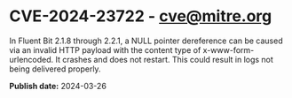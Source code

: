 # CVE-2024-23722 - cve@mitre.org

In Fluent Bit 2.1.8 through 2.2.1, a NULL pointer dereference can be caused via an invalid HTTP payload with the content type of x-www-form-urlencoded. It crashes and does not restart. This could result in logs not being delivered properly.

**Publish date:** 2024-03-26
